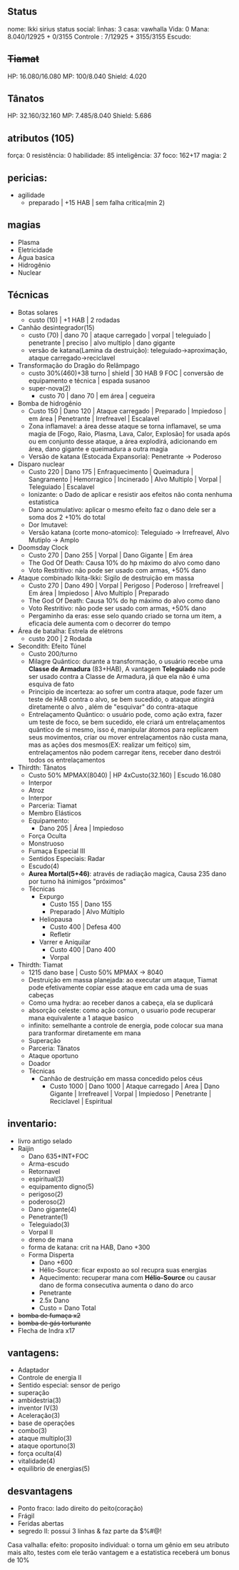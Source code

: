 ## Status
nome: Ikki sirius
status social:
linhas: 3
casa: vawhalla
Vida: 0
Mana: 8.040/12925 + 0/3155
Controle : 7/12925 + 3155/3155
Escudo: 

## ~~Tiamat~~
HP: 16.080/16.080
MP: 100/8.040
Shield: 4.020

## Tânatos
HP: 32.160/32.160
MP: 7.485/8.040
Shield: 5.686


## atributos (105)
força: 0
resistência: 0
habilidade: 85
inteligência: 37
foco: 162+17
magia: 2

## pericias:
- agilidade
	- preparado | +15 HAB | sem falha critica(min 2)
## magias
- Plasma
- Eletricidade
- Água basica
- Hidrogênio
- Nuclear
## Técnicas
- Botas solares
	- custo (10) | +1 HAB | 2 rodadas
- Canhão desintegrador(15) 
	- custo (70) | dano 70 | ataque carregado | vorpal | teleguiado | penetrante | preciso | alvo multiplo | dano gigante
	- versão de katana(Lamina da destruição): teleguiado->aproximação, ataque carregado->reciclavel
- Transformação do Dragão do Relâmpago 
	- custo 30%(460)+38 turno | shield | 30 HAB 9 FOC | conversão de equipamento e técnica | espada susanoo
	- super-nova(2)
		 - custo 70 | dano 70 | em área | cegueira
- Bomba de hidrogênio
	- Custo 150 | Dano 120 | Ataque carregado | Preparado | Impiedoso | em área | Penetrante | Irrefreavel | Escalavel
	- Zona inflamavel: a área desse ataque se torna inflamavel, se uma magia de [Fogo, Raio, Plasma, Lava, Calor, Explosão] for usada após ou em conjunto desse ataque, a área explodirá, adicionando em área, dano gigante e queimadura a outra magia
	- Versão de katana (Estocada Expansoria): Penetrante -> Poderoso
- Disparo nuclear
	- Custo 220 | Dano 175 | Enfraquecimento | Queimadura | Sangramento | Hemorragico | Incinerado | Alvo Multiplo | Vorpal | Teleguiado | Escalavel
	- Ionizante: o Dado de aplicar e resistir aos efeitos não conta nenhuma estatistica
	- Dano acumulativo: aplicar o mesmo efeito faz o dano dele ser a soma dos 2 +10% do total
	- Dor Imutavel: 
	- Versão katana (corte mono-atomico): Teleguiado -> Irrefreavel, Alvo Mutiplo -> Amplo
- Doomsday Clock
	- Custo 270 | Dano 255 | Vorpal | Dano Gigante | Em área
	- The God Of Death: Causa 10% do hp máximo do alvo como dano 
	- Voto Restritivo: não pode ser usado com armas, +50% dano
- Ataque combinado Ikita-Ikki: Sigilo de destruição em massa
	- Custo 270 | Dano 490 | Vorpal | Perigoso | Poderoso | Irrefreavel | Em área | Impiedoso | Alvo Multiplo | Preparado
	- The God Of Death: Causa 10% do hp máximo do alvo como dano 
	- Voto Restritivo: não pode ser usado com armas, +50% dano
	- Pergaminho da eras: esse selo quando criado se torna um item, a eficacia dele aumenta com o decorrer do tempo
- Área de batalha: Estrela de elétrons
	- custo 200 | 2 Rodada
- Secondith: Efeito Túnel
	- Custo 200/turno
	- Milagre Quântico: durante a transformação, o usuário recebe uma **Classe de Armadura** (83+HAB), A vantagem **Teleguiado** não pode ser usado contra a Classe de Armadura, já que ela não é uma esquiva de fato
	- Principio de incerteza: ao sofrer um contra ataque, pode fazer um teste de HAB contra o alvo, se bem sucedido, o ataque atingirá diretamente o alvo , além de "esquivar" do contra-ataque
	- Entrelaçamento Quântico: o usuário pode, como ação extra, fazer um teste de foco, se bem sucedido, ele criará um entrelaçamentos quântico de si mesmo, isso é, manipular átomos para replicarem seus movimentos, criar ou mover entrelaçamentos não custa mana, mas as ações dos mesmos(EX: realizar um feitiço) sim, entrelaçamentos não podem carregar itens, receber dano destrói todos os entrelaçamentos
- Thirdth: Tânatos
	- Custo 50% MPMAX(8040) | HP 4xCusto(32.160) | Escudo 16.080
	- Interpor
	- Atroz
	- Interpor
	- Parceria: Tiamat
	- Membro Elásticos
	- Equipamento: 
		- Dano 205 | Área | Impiedoso
	- Força Oculta
	- Monstruoso
	- Fumaça Especial III
	- Sentidos Especiais: Radar
	- Escudo(4)
	- **Aurea Mortal(5+46)**: através de radiação magica, Causa 235 dano por turno há inimigos "próximos"
	- Técnicas
		- Expurgo
			- Custo 155 | Dano 155
			- Preparado | Alvo Múltiplo
		- Heliopausa
			- Custo 400 | Defesa 400
			- Refletir
		- Varrer e Aniquilar
			- Custo 400 | Dano 400
			- Vorpal
- Thirdth: Tiamat
	- 1215 dano base | Custo 50% MPMAX -> 8040
	- Destruição em massa planejada: ao executar um ataque, Tiamat pode efetivamente copiar esse ataque em cada uma de suas cabeças
	- Como uma hydra: ao receber danos a cabeça, ela se duplicará
	- absorção celeste: como ação comun, o usuario pode recuperar mana equivalente a 1 ataque basico
	- infinito: semelhante a controle de energia, pode colocar sua mana para tranformar diretamente em mana
	- Superação
	- Parceria: Tânatos
	- Ataque oportuno
	- Doador
	- Técnicas
		- Canhão de destruição em massa concedido pelos céus
			- Custo 1000 | Dano 1000 | Ataque carregado | Area | Dano Gigante | Irrefreavel | Vorpal | Impiedoso | Penetrante | Reciclavel | Espiritual
## inventario:
- livro antigo selado
- Raijin
	- Dano 635+INT+FOC
	- Arma-escudo
	- Retornavel
	- espiritual(3)
	- equipamento digno(5)
	- perigoso(2)
	- poderoso(2)
	- Dano gigante(4)
	- Penetrante(1)
	- Teleguiado(3)
	- Vorpal II
	- dreno de mana
	- forma de katana: crit na HAB, Dano +300 
	- Forma Disperta
		- Dano +600
		-  Hélio-Source: ficar exposto ao sol recupra suas energias
		- Aquecimento: recuperar mana com **Hélio-Source** ou causar dano de forma consecutiva aumenta o dano do arco
		- Penetrante
		- 2.5x Dano
		- Custo = Dano Total
- ~~bomba de fumaça x2~~
- ~~bomba de gás torturante~~
- Flecha de Indra x17

## vantagens:
- Adaptador
- Controle de energia II
- Sentido especial: sensor de perigo
- superação
- ambidestria(3)
- inventor IV(3)
- Aceleração(3)
- base de operações
- combo(3)
- ataque multiplo(3)
- ataque oportuno(3)
- força oculta(4)
- vitalidade(4)
- equilibrio de energias(5)

## desvantagens
- Ponto fraco: lado direito do peito(coração)
- Frágil
- Feridas abertas
- segredo II: possui 3 linhas & faz parte da $%#@!

Casa valhalla:
efeito: proposito individual: o torna um gênio em seu atributo mais alto, testes com ele terão vantagem e a estatistica receberá um bonus de 10%